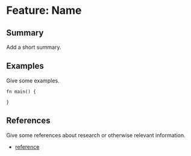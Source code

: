 # Feature: Name

## Summary
Add a short summary.

## Examples
Give some examples.
```xs
fn main() {

}
```

## References
Give some references about research or otherwise relevant information.
* [reference](https://en.wikipedia.org/wiki/Reference)
